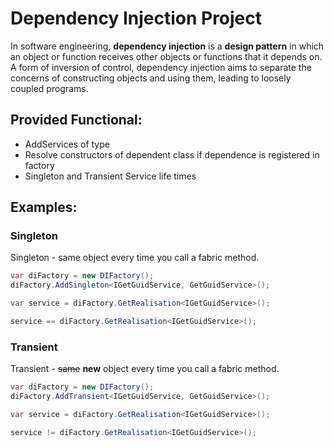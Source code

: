 # Dependency Injection Project

In software engineering, **dependency injection** is a **design pattern** in which an object or function receives other objects or functions that it depends on. A form of inversion of control, dependency injection aims to separate the concerns of constructing objects and using them, leading to loosely coupled programs.

## Provided Functional:
* AddServices of type
* Resolve constructors of dependent class if dependence is registered in factory
* Singleton and Transient Service life times

## Examples:

### Singleton
Singleton - same object every time you call a fabric method.
```csharp
var diFactory = new DIFactory();
diFactory.AddSingleton<IGetGuidService, GetGuidService>();

var service = diFactory.GetRealisation<IGetGuidService>();
```
```csharp
service == diFactory.GetRealisation<IGetGuidService>();
```

### Transient
Transient - ~~same~~ **new** object every time you call a fabric method.
```csharp
var diFactory = new DIFactory();
diFactory.AddTransient<IGetGuidService, GetGuidService>();

var service = diFactory.GetRealisation<IGetGuidService>();
```
```csharp
service != diFactory.GetRealisation<IGetGuidService>();
```
